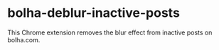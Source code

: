 # bolha-deblur-inactive-posts
This Chrome extension removes the blur effect from inactive posts on bolha.com.
